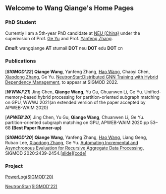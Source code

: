 ## Welcome to Wang Qiange's Home Pages

### PhD Student

Currently I am a 5th-year PhD candidate at [NEU (China)](http://english.neu.edu.cn/) under the superivision of Prof. [Ge Yu](http://faculty.neu.edu.cn/yuge/en/index.htm) and Prof. [Yanfeng Zhang](http://faculty.neu.edu.cn/zhangyf/zh_CN/zsxx/39659/list/index.htm).

***Email***: wangqiange **AT** stumail **DOT** neu **DOT** edu **DOT** cn


### Publications

\[***SIGMOD'22***\] **Qiange Wang**, Yanfeng Zhang, [Hao Wang](https://www.sites.google.com/site/hwang121), Chaoyi Chen, [Xiaodong Zhang](https://web.cse.ohio-state.edu/~zhang.574/), Ge Yu. [NeutronStar:Distributed GNN Training with Hybrid Dependency Management](https://dl.acm.org/doi/10.1145/3514221.3526134), to appear at SIGMOD 2022.

\[***WWWJ'21***\] Jing Chen, **Qiange Wang**, Yu Gu, Chuanwen Li, Ge Yu. Unified-memory-based hybrid processing for partition-oriented subgraph matching on GPU, WWWJ 2021(an extended version of the paper accepted by APWEB-WAIM 2020)

\[***APWEB'20***\] Jing Chen, Yu Gu, **Qiange Wang**, Chuanwen Li, Ge Yu. partition-oriented subgraph matching on GPU, APWEB-WAIM 2020:pp 53–68 **(Best Paper Runner-up)**

\[***SIGMOD'20***\] **Qiange Wang**, Yanfeng Zhang,  [Hao Wang](https://www.sites.google.com/site/hwang121), Liang Geng, Rubao Lee, [Xiaodong Zhang](https://web.cse.ohio-state.edu/~zhang.574/), Ge Yu. [Automating Incremental and Asynchronous Evaluation for Recursive Aggregate Data Processing](https://dl.acm.org/doi/10.1145/3318464.3389712), SIGMOD 2020:2439-2454.[\[slide\]](https://github.com/Wangqge/Wangqge.github.io/blob/main/MOD_374_v3_1.pdf)[\[code\]](https://github.com/Wangqge/PowerLog_ae)


### Project
[PowerLog(SIGMOD'20)](https://github.com/Wangqge/PowerLog_ae) 

[NeutronStar(SIGMOD'22)](https://github.com/Wangqge/NeutronStarLite)
